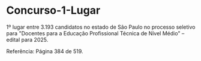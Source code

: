 # Concurso-1-Lugar

1º lugar entre 3.193 candidatos no estado de São Paulo no processo seletivo para "Docentes para a Educação Profissional Técnica de Nível Médio" – edital para 2025.

Referência: Página 384 de 519.
